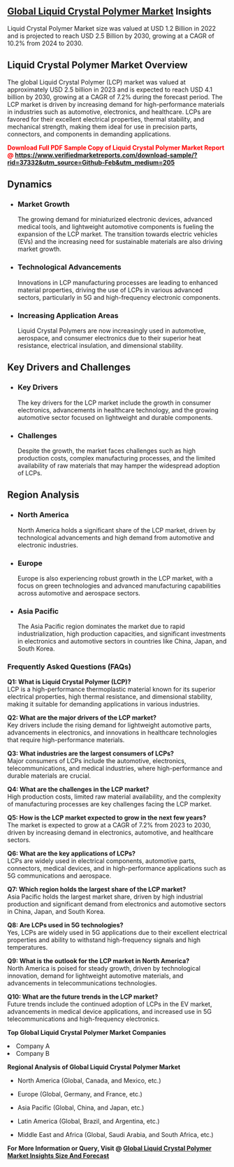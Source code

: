 <h2><a href="https://www.verifiedmarketreports.com/download-sample/?rid=37332&amp;utm_source=Github&amp;utm_medium=205" target="_blank">Global Liquid Crystal Polymer Market</a> Insights</h2><p>Liquid Crystal Polymer Market size was valued at USD 1.2 Billion in 2022 and is projected to reach USD 2.5 Billion by 2030, growing at a CAGR of 10.2% from 2024 to 2030.</p><p> <h2>Liquid Crystal Polymer Market Overview</h2> <p>The global Liquid Crystal Polymer (LCP) market was valued at approximately USD 2.5 billion in 2023 and is expected to reach USD 4.1 billion by 2030, growing at a CAGR of 7.2% during the forecast period. The LCP market is driven by increasing demand for high-performance materials in industries such as automotive, electronics, and healthcare. LCPs are favored for their excellent electrical properties, thermal stability, and mechanical strength, making them ideal for use in precision parts, connectors, and components in demanding applications.</p> <p><strong><p><span class=""><span style="color: #ff0000;"><strong>Download Full PDF Sample Copy of Liquid Crystal Polymer Market Report</strong> @ </span><a href="https://www.verifiedmarketreports.com/download-sample/?rid=37332&amp;utm_source=Github-Feb&amp;utm_medium=205" target="_blank">https://www.verifiedmarketreports.com/download-sample/?rid=37332&amp;utm_source=Github-Feb&amp;utm_medium=205</a></span></p></strong></p> <h2>Dynamics</h2> <ul> <li><h3>Market Growth</h3> The growing demand for miniaturized electronic devices, advanced medical tools, and lightweight automotive components is fueling the expansion of the LCP market. The transition towards electric vehicles (EVs) and the increasing need for sustainable materials are also driving market growth.</li> <li><h3>Technological Advancements</h3> Innovations in LCP manufacturing processes are leading to enhanced material properties, driving the use of LCPs in various advanced sectors, particularly in 5G and high-frequency electronic components.</li> <li><h3>Increasing Application Areas</h3> Liquid Crystal Polymers are now increasingly used in automotive, aerospace, and consumer electronics due to their superior heat resistance, electrical insulation, and dimensional stability.</li> </ul> <h2>Key Drivers and Challenges</h2> <ul> <li><h3>Key Drivers</h3> The key drivers for the LCP market include the growth in consumer electronics, advancements in healthcare technology, and the growing automotive sector focused on lightweight and durable components.</li> <li><h3>Challenges</h3> Despite the growth, the market faces challenges such as high production costs, complex manufacturing processes, and the limited availability of raw materials that may hamper the widespread adoption of LCPs.</li> </ul> <h2>Region Analysis</h2> <ul> <li><h3>North America</h3> North America holds a significant share of the LCP market, driven by technological advancements and high demand from automotive and electronic industries.</li> <li><h3>Europe</h3> Europe is also experiencing robust growth in the LCP market, with a focus on green technologies and advanced manufacturing capabilities across automotive and aerospace sectors.</li> <li><h3>Asia Pacific</h3> The Asia Pacific region dominates the market due to rapid industrialization, high production capacities, and significant investments in electronics and automotive sectors in countries like China, Japan, and South Korea.</li> </ul> <h3>Frequently Asked Questions (FAQs)</h3> <p><strong>Q1: What is Liquid Crystal Polymer (LCP)?</strong><br> LCP is a high-performance thermoplastic material known for its superior electrical properties, high thermal resistance, and dimensional stability, making it suitable for demanding applications in various industries.</p> <p><strong>Q2: What are the major drivers of the LCP market?</strong><br> Key drivers include the rising demand for lightweight automotive parts, advancements in electronics, and innovations in healthcare technologies that require high-performance materials.</p> <p><strong>Q3: What industries are the largest consumers of LCPs?</strong><br> Major consumers of LCPs include the automotive, electronics, telecommunications, and medical industries, where high-performance and durable materials are crucial.</p> <p><strong>Q4: What are the challenges in the LCP market?</strong><br> High production costs, limited raw material availability, and the complexity of manufacturing processes are key challenges facing the LCP market.</p> <p><strong>Q5: How is the LCP market expected to grow in the next few years?</strong><br> The market is expected to grow at a CAGR of 7.2% from 2023 to 2030, driven by increasing demand in electronics, automotive, and healthcare sectors.</p> <p><strong>Q6: What are the key applications of LCPs?</strong><br> LCPs are widely used in electrical components, automotive parts, connectors, medical devices, and in high-performance applications such as 5G communications and aerospace.</p> <p><strong>Q7: Which region holds the largest share of the LCP market?</strong><br> Asia Pacific holds the largest market share, driven by high industrial production and significant demand from electronics and automotive sectors in China, Japan, and South Korea.</p> <p><strong>Q8: Are LCPs used in 5G technologies?</strong><br> Yes, LCPs are widely used in 5G applications due to their excellent electrical properties and ability to withstand high-frequency signals and high temperatures.</p> <p><strong>Q9: What is the outlook for the LCP market in North America?</strong><br> North America is poised for steady growth, driven by technological innovation, demand for lightweight automotive materials, and advancements in telecommunications technologies.</p> <p><strong>Q10: What are the future trends in the LCP market?</strong><br> Future trends include the continued adoption of LCPs in the EV market, advancements in medical device applications, and increased use in 5G telecommunications and high-frequency electronics.</p> </p><p><strong>Top Global Liquid Crystal Polymer Market Companies</strong></p><div data-test-id=""><p><li>Company A</li><li> Company B</li></p><div><strong>Regional Analysis of&nbsp;Global Liquid Crystal Polymer Market</strong></div><ul><li dir="ltr"><p dir="ltr">North America&nbsp;(Global, Canada, and Mexico, etc.)</p></li><li dir="ltr"><p dir="ltr">Europe (Global, Germany, and France, etc.)</p></li><li dir="ltr"><p dir="ltr">Asia Pacific&nbsp;(Global, China, and Japan, etc.)</p></li><li dir="ltr"><p dir="ltr">Latin America&nbsp;(Global, Brazil, and Argentina, etc.)</p></li><li dir="ltr">Middle East and Africa&nbsp;(Global, Saudi Arabia, and South Africa, etc.)</li></ul><p><strong>For More Information or Query, Visit @&nbsp;</strong><strong><a href="https://www.verifiedmarketreports.com/product/global-liquid-crystal-polymer-market-2019-by-manufacturers-regions-type-and-application-forecast-to-2024/?utm_source=Github&amp;utm_medium=205" target="_blank">Global Liquid Crystal Polymer Market Insights Size And Forecast</a></strong></p></div>
